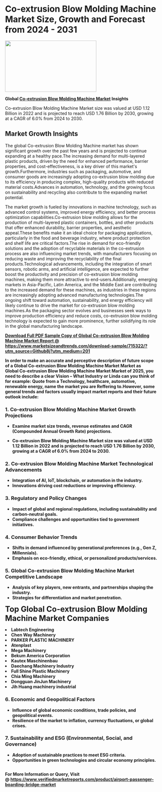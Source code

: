 <H1>Co-extrusion Blow Molding Machine Market Size, Growth and Forecast from 2024 - 2031</H1><img class="aligncenter size-medium wp-image-584254" src="https://thirdeyenews.in/wp-content/uploads/2024/09/Global-Market-Research-300x168.jpeg" alt="" width="300" height="168" /><p><strong>Global&nbsp;<a href="https://www.marketsizeandtrends.com/download-sample/715322/?utm_source=Github8j?utm_medium=201">Co-extrusion Blow Molding Machine Market</a> Insights</strong></p><p>Co-extrusion Blow Molding Machine Market size was valued at USD 1.12 Billion in 2022 and is projected to reach USD 1.76 Billion by 2030, growing at a CAGR of 6.0% from 2024 to 2030.</p><p><h2>Market Growth Insights</h2> <p>The global Co-extrusion Blow Molding Machine market has shown significant growth over the past few years and is projected to continue expanding at a healthy pace.The increasing demand for multi-layered plastic products, driven by the need for enhanced performance, barrier properties, and cost-effectiveness, is a key driver of this market's growth.Furthermore, industries such as packaging, automotive, and consumer goods are increasingly adopting co-extrusion blow molding due to its efficiency in producing complex, high-quality products with reduced material costs.Advances in automation, technology, and the growing focus on sustainability and recycling also contribute to the expanding market potential.</p> <p><strong><a href="#"></a></strong></p> <p>The market growth is fueled by innovations in machine technology, such as advanced control systems, improved energy efficiency, and better process optimization capabilities.Co-extrusion blow molding allows for the production of multi-layered plastic containers, bottles, and other products that offer enhanced durability, barrier properties, and aesthetic appeal.These benefits make it an ideal choice for packaging applications, particularly in the food and beverage industry, where product protection and shelf life are critical factors.The rise in demand for eco-friendly solutions and the adoption of recyclable materials in the co-extrusion process are also influencing market trends, with manufacturers focusing on reducing waste and improving the recyclability of the final products.Technological advancements, including the integration of smart sensors, robotic arms, and artificial intelligence, are expected to further boost the productivity and precision of co-extrusion blow molding machines, making them more attractive to end-users.Additionally, emerging markets in Asia-Pacific, Latin America, and the Middle East are contributing to the increased demand for these machines, as industries in these regions are increasingly adopting advanced manufacturing technologies.The ongoing shift toward automation, sustainability, and energy efficiency will likely continue to drive the market for co-extrusion blow molding machines.As the packaging sector evolves and businesses seek ways to improve production efficiency and reduce costs, co-extrusion blow molding technology is expected to gain more prominence, further solidifying its role in the global manufacturing landscape.<p><strong><a href="#"></p><p><span class=""><strong>Download Full PDF Sample Copy of Global Co-extrusion Blow Molding Machine Market Report</strong> @ <a href="https://www.marketsizeandtrends.com/download-sample/715322/?utm_source=Github8j?utm_medium=201" target="_blank">https://www.marketsizeandtrends.com/download-sample/715322/?utm_source=Github8j?utm_medium=201</a></span></p><p>In order to make an accurate and perceptive description of future scope of a Global&nbsp;Co-extrusion Blow Molding Machine Market Market as Global&nbsp;Co-extrusion Blow Molding Machine Market Market of 2025, you need to describe a clear Vision &ndash; What Industry or Linda can you think of for example: Quote from a Technology, healthcare, automotive, renewable energy, name the market you are Reffering to.However, some general trends and factors usually impact market reports and their future outlook include:</p><h3>1.&nbsp;<strong>Co-extrusion Blow Molding Machine Market Growth Projections</strong></h3><ul><li>Examine market size trends, revenue estimates and CAGR (Compounded Annual Growth Rate) projections.</li><li><p>Co-extrusion Blow Molding Machine Market size was valued at USD 1.12 Billion in 2022 and is projected to reach USD 1.76 Billion by 2030, growing at a CAGR of 6.0% from 2024 to 2030.</p></li></ul><h3>2.&nbsp;<strong>Co-extrusion Blow Molding Machine Market Technological Advancements</strong></h3><ul><li>Integration of AI, IoT, blockchain, or automation in the industry.</li><li>Innovations driving cost reductions or improving efficiency.</li></ul><h3>3.&nbsp;<strong>Regulatory and Policy Changes</strong></h3><ul><li>Impact of global and regional regulations, including sustainability and carbon-neutral goals.</li><li>Compliance challenges and opportunities tied to government initiatives.</li></ul><h3>4.&nbsp;<strong>Consumer Behavior Trends</strong></h3><ul><li>Shifts in demand influenced by generational preferences (e.g., Gen Z, Millennials).</li><li>Emphasis on eco-friendly, ethical, or personalized products/services.</li></ul><h3>5.&nbsp;<strong>Global Co-extrusion Blow Molding Machine Market Competitive Landscape</strong></h3><ul><li>Analysis of key players, new entrants, and partnerships shaping the industry.</li><li>Strategies for differentiation and market penetration.</li></ul><p data-pm-slice="1 1 []"><span style="color: inherit; font-family: inherit; font-size: 25px;">Top Global Co-extrusion Blow Molding Machine Market Companies</span></p><div class="" data-test-id=""><p><li>Labtech Engineering</li><li> Chen Way Machinery</li><li> PARKER PLASTIC MACHINERY</li><li> Atenplast</li><li> Mega Machinery</li><li> Bekum America Corporation</li><li> Kautex Maschinenbau</li><li> Daechang Machinery Industry</li><li> Full Shine Plastic Machinery</li><li> Chia Ming Machinery</li><li> Dongguan JinJun Machinery</li><li> Jih Huang machinery industrial</li></p></div><h3>6.&nbsp;<strong>Economic and Geopolitical Factors</strong></h3><ul><li>Influence of global economic conditions, trade policies, and geopolitical events.</li><li>Resilience of the market to inflation, currency fluctuations, or global crises.</li></ul><h3>7.&nbsp;<strong>Sustainability and ESG (Environmental, Social, and Governance)</strong></h3><ul><li>Adoption of sustainable practices to meet ESG criteria.</li><li>Opportunities in green technologies and circular economy principles.</li></ul><h2><strong style="font-size: 14px;">For More Information or Query, Visit @&nbsp;</strong><a style="background-color: #ffffff; font-size: 14px;" href="https://www.marketsizeandtrends.com/report/co-extrusion-blow-molding-machine-market/" target="_blank">https://www.verifiedmarketreports.com/product/airport-passenger-boarding-bridge-market</a></h2>